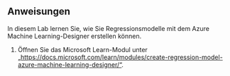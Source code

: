 ﻿---
lab:
    title: 'Erstellen eines Regressionsmodells mithilfe des Azure Machine Learning-Designers'
---

## Anweisungen
In diesem Lab lernen Sie, wie Sie Regressionsmodelle mit dem Azure Machine Learning-Designer erstellen können.

1.	Öffnen Sie das Microsoft Learn-Modul unter „https://docs.microsoft.com/learn/modules/create-regression-model-azure-machine-learning-designer/“.
